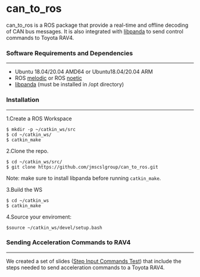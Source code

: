 # can_to_ros

can_to_ros is a ROS package that provide a real-time and offline decoding of CAN bus messages. It is also integrated with [libpanda](https://github.com/jmscslgroup/libpanda) to send control commands to Toyota RAV4.


### Software Requirements and Dependencies
-------------------------
* Ubuntu 18.04/20.04 AMD64 or Ubuntu18.04/20.04 ARM 
* ROS [melodic](http://wiki.ros.org/melodic/Installation/Ubuntu) or ROS [noetic](http://wiki.ros.org/noetic/Installation)
* [libpanda](https://github.com/jmscslgroup/libpanda) (must be installed in /opt directory)

### Installation
---------------

1.Create a ROS Workspace
```
$ mkdir -p ~/catkin_ws/src
$ cd ~/catkin_ws/
$ catkin_make
```
2.Clone the repo.

```
$ cd ~/catkin_ws/src/
$ git clone https://github.com/jmscslgroup/can_to_ros.git
```
Note: make sure to install libpanda before running ```catkin_make```.

3.Build the WS
```
$ cd ~/catkin_ws
$ catkin_make
```
4.Source your enviroment:
```
$source ~/catkin_ws/devel/setup.bash
```

### Sending Acceleration Commands to RAV4
----------------------------------------

We created a set of slides ([Step Input Commands Test](https://docs.google.com/presentation/d/1nBOYf58OQKMXlTMIj9IBpDr5be11WevXijcDsJr9ujI/edit#slide=id.p)) that include the steps needed to send acceleration commands to a Toyota RAV4.